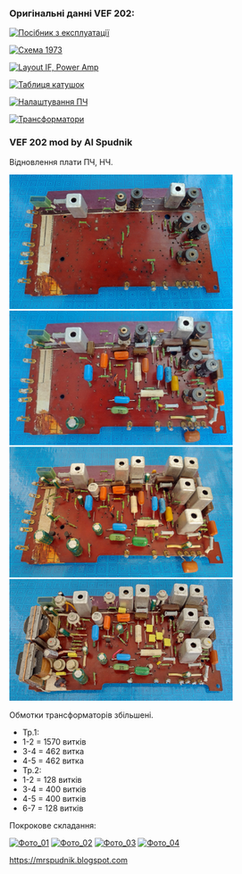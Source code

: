 ### Оригінальні данні VEF 202:

[![Посібник з експлуатації](https://img.shields.io/badge/Посібник%20з%20експлуатації-white.svg )](https://raw.githubusercontent.com/AlSpudnik/VEF-202-mod-by-Al-Spudnik/main/IMG_20230224_120251051.png)

[![Схема 1973](https://img.shields.io/badge/Схема_1973-red.svg )](https://raw.githubusercontent.com/AlSpudnik/VEF-202-mod-by-Al-Spudnik/main/vef202original_scheme.png)

[![Layout IF, Power Amp](https://img.shields.io/badge/Layout-IF,_Power_Amp-orange.svg )](https://raw.githubusercontent.com/AlSpudnik/VEF-202-mod-by-Al-Spudnik/main/vef_layout.jpg)

[![Таблиця катушок](https://img.shields.io/badge/Таблиця_катушок-blue.svg )](https://photos.app.goo.gl/kkhYgLVB2DS3a5Cb8)

[![Налаштування ПЧ](https://img.shields.io/badge/Налаштування_ПЧ-orange.svg )](https://github.com/AlSpudnik/VEF-202-mod-by-Al-Spudnik/blob/main/%D0%9F%D0%BB%D0%B0%D1%82%D0%B0_%D0%9F%D0%A7/%D0%86%D0%BD%D1%84%D0%BE_%D0%BF%D0%BE_%D0%9F%D0%A7.md)

[![Трансформатори](https://img.shields.io/badge/Трансформатори-green.svg )](https://photos.app.goo.gl/AWSZ3xRsBbch4FGx8)


### VEF 202 mod by Al Spudnik

Відновлення плати ПЧ, НЧ. 

<img src="https://raw.githubusercontent.com/AlSpudnik/VEF-202-mod-by-Al-Spudnik/main/%D0%9F%D0%BB%D0%B0%D1%82%D0%B0_%D0%9F%D0%A7/plate01.jpg" width="400">

<img src="https://raw.githubusercontent.com/AlSpudnik/VEF-202-mod-by-Al-Spudnik/main/%D0%9F%D0%BB%D0%B0%D1%82%D0%B0_%D0%9F%D0%A7/plate02.jpg" width="400">

<img src="https://raw.githubusercontent.com/AlSpudnik/VEF-202-mod-by-Al-Spudnik/main/%D0%9F%D0%BB%D0%B0%D1%82%D0%B0_%D0%9F%D0%A7/plate03.jpg" width="400">

<img src="https://raw.githubusercontent.com/AlSpudnik/VEF-202-mod-by-Al-Spudnik/main/%D0%9F%D0%BB%D0%B0%D1%82%D0%B0_%D0%9F%D0%A7/plate04.jpg" width="400">

Обмотки трансформаторів збільшені.
- Тр.1:
- 1-2 = 1570 витків
- 3-4 = 462 витка
- 4-5 = 462 витка
- Тр.2:
- 1-2 = 128 витків
- 3-4 = 400 витків
- 4-5 = 400 витків
- 6-7 = 128 витків

Покрокове складання:

[![Фото_01](https://img.shields.io/badge/Фото_01-orange.svg )](https://photos.app.goo.gl/Qsyrgdiz5srEuc9z5)
[![Фото_02](https://img.shields.io/badge/Фото_02-orange.svg )](https://photos.app.goo.gl/BiwBtk2LWMFu1j3d8)
[![Фото_03](https://img.shields.io/badge/Фото_03-orange.svg )](https://photos.app.goo.gl/8HEDBvSvjd3StXME8)
[![Фото_04](https://img.shields.io/badge/Фото_04-orange.svg )](https://photos.app.goo.gl/XQyDcrhQZX6n9Rkq8)

<https://mrspudnik.blogspot.com>
